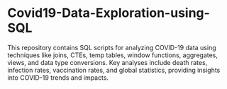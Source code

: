 # Covid19-Data-Exploration-using-SQL
This repository contains SQL scripts for analyzing COVID-19 data using techniques like joins, CTEs, temp tables, window functions, aggregates, views, and data type conversions. Key analyses include death rates, infection rates, vaccination rates, and global statistics, providing insights into COVID-19 trends and impacts.
